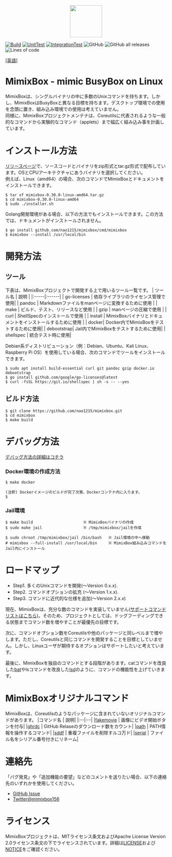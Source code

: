 <div align="center">
<img src="https://github.com/nao1215/mimixbox/blob/main/docs/images/logo.jpg" width="100">
</div>

[![Build](https://github.com/nao1215/mimixbox/actions/workflows/build.yml/badge.svg?branch=main)](https://github.com/nao1215/mimixbox/actions/workflows/build.yml)
[![UnitTest](https://github.com/nao1215/mimixbox/actions/workflows/unit_test.yml/badge.svg?branch=main&event=push)](https://github.com/nao1215/mimixbox/actions/workflows/unit_test.yml)
[![IntegrationTest](https://github.com/nao1215/mimixbox/actions/workflows/integration_test.yml/badge.svg?event=push)](https://github.com/nao1215/mimixbox/actions/workflows/integration_test.yml)
![GitHub](https://img.shields.io/github/license/nao1215/mimixbox)
![GitHub all releases](https://img.shields.io/github/downloads/nao1215/mimixbox/total)
![Lines of code](https://img.shields.io/tokei/lines/github/nao1215/mimixbox?style=plastic)

[[英語](../../../README.md)]
# MimixBox - mimic BusyBox on Linux
MimixBoxは、シングルバイナリの中に多数のUnixコマンドを持ちます。しかし、MimixBoxはBusyBoxと異なる目標を持ちます。デスクトップ環境での使用を念頭に置き、組み込み環境での使用は考えていません。  
同様に、MimixBoxプロジェクトメンテナは、Coreutilsに代表されるような一般的なコマンドから実験的なコマンド（applets）まで幅広く組み込み事を計画しています。

# インストール方法
[リリースページ](https://github.com/nao1215/mimixbox/releases)で、ソースコードとバイナリをzip形式とtar.gz形式で配布しています。OSとCPUアーキテクチャにあうバイナリを選択してください。  
例えば、Linux（amd64）の場合、次のコマンドでMimixBoxとドキュメントをインストールできます。

```
$ tar xf mimixbox-0.30.0-linux-amd64.tar.gz
$ cd mimixbox-0.30.0-linux-amd64
$ sudo ./installer.sh
```

Golang開発環境がある場合、以下の方法でもインストールできます。この方法では、ドキュメントがインストールされません。
```
$ go install github.com/nao1215/mimixbox/cmd/mimixbox
$ mimixbox --install /usr/local/bin
```

# 開発方法
## ツール
下表は、MimixBoxプロジェクトで開発する上で用いるツール一覧です。
| ツール名 | 説明 |
|:-----|:------|
| go-licenses | 依存ライブラリのライセンス管理で使用|
| pandoc   | Markdownファイルをmanページに変換するために使用 |
| make   | ビルド、テスト、リリースなど使用 |
| gzip   | manページの圧縮で使用 |
| curl | ShellSpecのインストールで使用 |
| install   | MimixBoxバイナリとドキュメントをインストールするために使用 |
| docker| Docker内でMimixBoxをテストするために使用|
| debootstrap| Jail内でMimixBoxをテストするために使用|
|  shellspec   | 統合テスト時に使用|  

Debian系ディストリビューション（例：Debian、Ubuntu、Kali Linux、Raspberry Pi OS）を使用している場合、次のコマンドでツールをインストールできます。

```
$ sudo apt install build-essential curl git pandoc gzip docker.io debootstrap
$ go install github.com/google/go-licenses@latest
$ curl -fsSL https://git.io/shellspec | sh -s -- --yes
```
  
## ビルド方法
```
$ git clone https://github.com/nao1215/mimixbox.git
$ cd mimixbox
$ make build
```

# デバッグ方法
[デバッグ方法の詳細はコチラ](DebugAndTest.md)
### Docker環境の作成方法
```
$ make docker

(注釈) Dockerイメージのビルドが完了次第、Dockerコンテナ内に入ります。
$ 
```
### Jail環境
``` 
$ make build                      ※ MimixBoxバイナリの作成
$ sudo make jail                  ※ /tmp/mimixbox/jailを作成

$ sudo chroot /tmp/mimixbox/jail /bin/bash   ※ Jail環境の中へ移動
# mimixbox --full-install /usr/local/bin     ※ MimixBox組み込みコマンドをJail内にインストール
```

# ロードマップ
- Step1. 多くのUnixコマンドを開発(〜Version 0.x.x).
- Step2. コマンドオプションの拡充 (〜Version 1.x.x).
- Step3. コマンドに近代的な仕様を追加(〜Version 2.x.x)
  
現在、MimixBoxは、充分な数のコマンドを実装していません([サポートコマンドリストはこちら](./docs/introduction/en/CommandAppletList.md))。そのため、プロジェクトとしては、ドッグフーディングできる状態までコマンド数を増やすことが最優先の目標です。

次に、コマンドオプション数をCoreutilsや他のパッケージと同レベルまで増やします。ただし、Coreutilsと同じコマンドを開発することを目標としていません。しかし、Linuxユーザが期待するオプションはサポートしたいと考えています。

最後に、MimixBoxを独自のコマンドとする段階があります。catコマンドを改良した[bat](https://github.com/sharkdp/bat/blob/master/doc/README-ja.md#%E3%83%97%E3%83%AD%E3%82%B8%E3%82%A7%E3%82%AF%E3%83%88%E3%81%AE%E7%9B%AE%E6%A8%99%E3%81%A8%E6%97%A2%E5%AD%98%E3%81%AE%E9%A1%9E%E4%BC%BC%E3%81%97%E3%81%9FOSS)やlsコマンドを改良した[lsd](https://github.com/Peltoche/lsd)のように、コマンドの機能性を上げていきます。

# MimixBoxオリジナルコマンド
MimixBoxは、Coreutilsのようなパッケージに含まれていないオリジナルコマンドがあります。
|コマンド名 | 説明|
|:--|:--|
|[fakemovie](../../examples/fakemovie/ja/fakemovie.md) | 画像にビデオ開始ボタンを付与|
|[ghrdc](../../examples/ghrdc/ja/ghrdc.md) | GitHub Relaseのダウンロード数をカウント|
|[path](../../examples/path/ja/path.md) | PATH情報を操作するコマンド|
|[sddf](../../examples/sddf/ja/sddf.md) | 重複ファイルを削除すルコ万ド|
|[serial](../../examples/serial/ja/serial.md) | ファイル名をシリアル番号付きにリネーム|

# 連絡先
「バグ発見」や「追加機能の要望」などのコメントを送りたい場合、以下の連絡先のいずれかを使用してください。

- [GitHub Issue](https://github.com/nao1215/mimixbox/issues)
- [Twitter@mimixbox156](https://twitter.com/mimixbox156)

# ライセンス
MimixBoxプロジェクトは、MITライセンス条文およびApache License Version 2.0ライセンス条文の下でライセンスされています。詳細は[LICENSE](../../../LICENSE)および[NOTICE](../../../NOTICE)をご確認ください。
